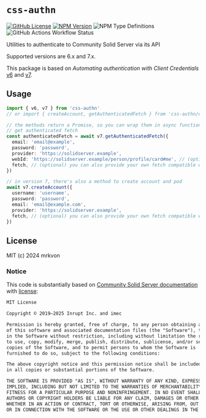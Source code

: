 # `css-authn`

[![GitHub License](https://img.shields.io/github/license/mrkvon/css-authn)](https://github.com/mrkvon/css-authn/blob/main/LICENSE)
[![NPM Version](https://img.shields.io/npm/v/css-authn)](https://npmjs.com/package/css-authn)
![NPM Type Definitions](https://img.shields.io/npm/types/css-authn)
![GitHub Actions Workflow Status](https://img.shields.io/github/actions/workflow/status/mrkvon/css-authn/test.yml)

Utilities to authenticate to Community Solid Server via its API

Supported versions are 6.x and 7.x.

This package is based on _Automating authentication with Client Credentials_ [v6](https://communitysolidserver.github.io/CommunitySolidServer/6.x/usage/client-credentials/) and [v7](https://communitysolidserver.github.io/CommunitySolidServer/7.x/usage/client-credentials/).

## Usage

```ts
import { v6, v7 } from 'css-authn'
// or import { createAccount, getAuthenticatedFetch } from 'css-authn/dist/7.x'

// the methods return a Promise, so you can wrap them in async function, and await them...
// get authenticated fetch
const authenticatedFetch = await v7.getAuthenticatedFetch({
  email: 'email@example',
  password: 'password',
  provider: 'https://solidserver.example',
  webId: 'https://solidserver.example/person/profile/card#me', // (optional) if there are multiple webIds associated with the account, you need to specify which one to authenticate with
  fetch, // (optional) you can also provide your own fetch compatible with native Node fetch
})

// in version 7, there's also a method to create account and pod
await v7.createAccount({
  username: 'username',
  password: 'password',
  email: 'email@example.com',
  provider: 'https://solidserver.example',
  fetch, // (optional) you can also provide your own fetch compatible with native Node fetch
})
```

## License

MIT (c) 2024 mrkvon

### Notice

This code is substantially based on [Community Solid Server documentation](https://github.com/CommunitySolidServer/CommunitySolidServer/blob/main/documentation/markdown/usage/client-credentials.md) with [license](https://github.com/CommunitySolidServer/CommunitySolidServer/blob/main/LICENSE.md):

```md
MIT License

Copyright © 2019–2025 Inrupt Inc. and imec

Permission is hereby granted, free of charge, to any person obtaining a copy
of this software and associated documentation files (the "Software"), to deal
in the Software without restriction, including without limitation the rights
to use, copy, modify, merge, publish, distribute, sublicense, and/or sell
copies of the Software, and to permit persons to whom the Software is
furnished to do so, subject to the following conditions:

The above copyright notice and this permission notice shall be included
in all copies or substantial portions of the Software.

THE SOFTWARE IS PROVIDED "AS IS", WITHOUT WARRANTY OF ANY KIND, EXPRESS OR
IMPLIED, INCLUDING BUT NOT LIMITED TO THE WARRANTIES OF MERCHANTABILITY,
FITNESS FOR A PARTICULAR PURPOSE AND NONINFRINGEMENT. IN NO EVENT SHALL THE
AUTHORS OR COPYRIGHT HOLDERS BE LIABLE FOR ANY CLAIM, DAMAGES OR OTHER LIABILITY,
WHETHER IN AN ACTION OF CONTRACT, TORT OR OTHERWISE, ARISING FROM, OUT OF
OR IN CONNECTION WITH THE SOFTWARE OR THE USE OR OTHER DEALINGS IN THE SOFTWARE.
```
